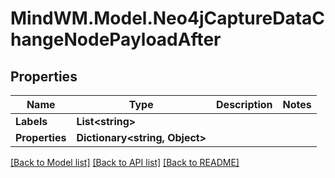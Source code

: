 # MindWM.Model.Neo4jCaptureDataChangeNodePayloadAfter

## Properties

Name | Type | Description | Notes
------------ | ------------- | ------------- | -------------
**Labels** | **List&lt;string&gt;** |  | 
**Properties** | **Dictionary&lt;string, Object&gt;** |  | 

[[Back to Model list]](../README.md#documentation-for-models) [[Back to API list]](../README.md#documentation-for-api-endpoints) [[Back to README]](../README.md)

